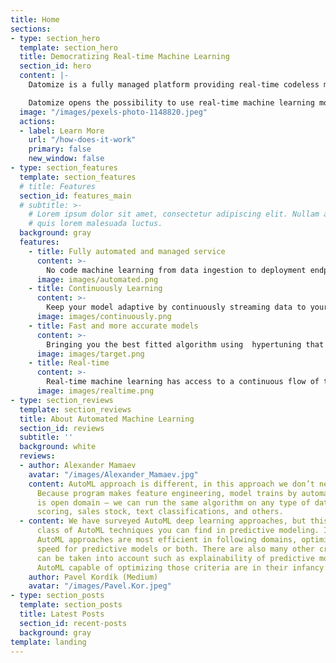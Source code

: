 ```yaml
---
title: Home
sections:
- type: section_hero
  template: section_hero
  title: Democratizing Real-time Machine Learning
  section_id: hero
  content: |-
    Datomize is a fully managed platform providing real-time codeless machine learning. It loads your datasets, trains the best learning algorithm to your needs and deploys - all in under a minute, automatically.

    Datomize opens the possibility to use real-time machine learning models for everyone with less effort at a lower cost.
  image: "/images/pexels-photo-1148820.jpeg"
  actions:
  - label: Learn More
    url: "/how-does-it-work"
    primary: false
    new_window: false
- type: section_features
  template: section_features
  # title: Features
  section_id: features_main
  # subtitle: >-
    # Lorem ipsum dolor sit amet, consectetur adipiscing elit. Nullam a metus
    # quis lorem malesuada luctus.
  background: gray
  features:
    - title: Fully automated and managed service
      content: >-
        No code machine learning from data ingestion to deployment endpoint
      image: images/automated.png
    - title: Continuously Learning
      content: >-
        Keep your model adaptive by continuously streaming data to your favorite warehouse
      image: images/continuously.png
    - title: Fast and more accurate models
      content: >-
        Bringing you the best fitted algorithm using  hypertuning that resolves your problem
      image: images/target.png
    - title: Real-time
      content: >-
        Real-time machine learning has access to a continuous flow of transactional data, but what it really needs in order to be effective is a continuous flow of labeled transactional data, and accurate labeling introduces latency
      image: images/realtime.png
- type: section_reviews
  template: section_reviews
  title: About Automated Machine Learning
  section_id: reviews
  subtitle: ''
  background: white
  reviews:
  - author: Alexander Mamaev
    avatar: "/images/Alexander_Mamaev.jpg"
    content: AutoML approach is different, in this approach we don’t need a human.
      Because program makes feature engineering, model trains by automate. AutoML
      is open domain — we can run the same algorithm on any type of data like credit
      scoring, sales stock, text classifications, and others.
  - content: We have surveyed AutoML deep learning approaches, but this is just one
      class of AutoML techniques you can find in predictive modeling. In general,
      AutoML approaches are most efficient in following domains, optimizing performance,
      speed for predictive models or both. There are also many other criteria that
      can be taken into account such as explainability of predictive models, however
      AutoML capable of optimizing those criteria are in their infancy.
    author: Pavel Kordík (Medium)
    avatar: "/images/Pavel.Kor.jpeg"
- type: section_posts
  template: section_posts
  title: Latest Posts
  section_id: recent-posts
  background: gray
template: landing
---
```

